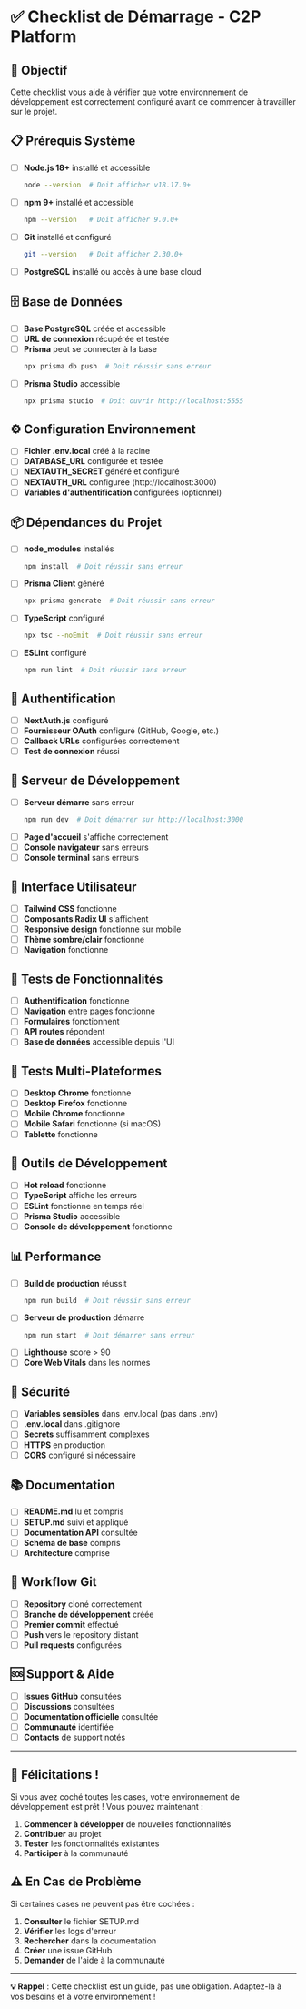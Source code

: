 # ✅ Checklist de Démarrage - C2P Platform

## 🎯 **Objectif**
Cette checklist vous aide à vérifier que votre environnement de développement est correctement configuré avant de commencer à travailler sur le projet.

## 📋 **Prérequis Système**

- [ ] **Node.js 18+** installé et accessible
  ```bash
  node --version  # Doit afficher v18.17.0+
  ```
- [ ] **npm 9+** installé et accessible
  ```bash
  npm --version   # Doit afficher 9.0.0+
  ```
- [ ] **Git** installé et configuré
  ```bash
  git --version   # Doit afficher 2.30.0+
  ```
- [ ] **PostgreSQL** installé ou accès à une base cloud

## 🗄️ **Base de Données**

- [ ] **Base PostgreSQL** créée et accessible
- [ ] **URL de connexion** récupérée et testée
- [ ] **Prisma** peut se connecter à la base
  ```bash
  npx prisma db push  # Doit réussir sans erreur
  ```
- [ ] **Prisma Studio** accessible
  ```bash
  npx prisma studio  # Doit ouvrir http://localhost:5555
  ```

## ⚙️ **Configuration Environnement**

- [ ] **Fichier .env.local** créé à la racine
- [ ] **DATABASE_URL** configurée et testée
- [ ] **NEXTAUTH_SECRET** généré et configuré
- [ ] **NEXTAUTH_URL** configurée (http://localhost:3000)
- [ ] **Variables d'authentification** configurées (optionnel)

## 📦 **Dépendances du Projet**

- [ ] **node_modules** installés
  ```bash
  npm install  # Doit réussir sans erreur
  ```
- [ ] **Prisma Client** généré
  ```bash
  npx prisma generate  # Doit réussir sans erreur
  ```
- [ ] **TypeScript** configuré
  ```bash
  npx tsc --noEmit  # Doit réussir sans erreur
  ```
- [ ] **ESLint** configuré
  ```bash
  npm run lint  # Doit réussir sans erreur
  ```

## 🔐 **Authentification**

- [ ] **NextAuth.js** configuré
- [ ] **Fournisseur OAuth** configuré (GitHub, Google, etc.)
- [ ] **Callback URLs** configurées correctement
- [ ] **Test de connexion** réussi

## 🚀 **Serveur de Développement**

- [ ] **Serveur démarre** sans erreur
  ```bash
  npm run dev  # Doit démarrer sur http://localhost:3000
  ```
- [ ] **Page d'accueil** s'affiche correctement
- [ ] **Console navigateur** sans erreurs
- [ ] **Console terminal** sans erreurs

## 🎨 **Interface Utilisateur**

- [ ] **Tailwind CSS** fonctionne
- [ ] **Composants Radix UI** s'affichent
- [ ] **Responsive design** fonctionne sur mobile
- [ ] **Thème sombre/clair** fonctionne
- [ ] **Navigation** fonctionne

## 🧪 **Tests de Fonctionnalités**

- [ ] **Authentification** fonctionne
- [ ] **Navigation** entre pages fonctionne
- [ ] **Formulaires** fonctionnent
- [ ] **API routes** répondent
- [ ] **Base de données** accessible depuis l'UI

## 📱 **Tests Multi-Plateformes**

- [ ] **Desktop Chrome** fonctionne
- [ ] **Desktop Firefox** fonctionne
- [ ] **Mobile Chrome** fonctionne
- [ ] **Mobile Safari** fonctionne (si macOS)
- [ ] **Tablette** fonctionne

## 🔧 **Outils de Développement**

- [ ] **Hot reload** fonctionne
- [ ] **TypeScript** affiche les erreurs
- [ ] **ESLint** fonctionne en temps réel
- [ ] **Prisma Studio** accessible
- [ ] **Console de développement** fonctionne

## 📊 **Performance**

- [ ] **Build de production** réussit
  ```bash
  npm run build  # Doit réussir sans erreur
  ```
- [ ] **Serveur de production** démarre
  ```bash
  npm run start  # Doit démarrer sans erreur
  ```
- [ ] **Lighthouse** score > 90
- [ ] **Core Web Vitals** dans les normes

## 🚨 **Sécurité**

- [ ] **Variables sensibles** dans .env.local (pas dans .env)
- [ ] **.env.local** dans .gitignore
- [ ] **Secrets** suffisamment complexes
- [ ] **HTTPS** en production
- [ ] **CORS** configuré si nécessaire

## 📚 **Documentation**

- [ ] **README.md** lu et compris
- [ ] **SETUP.md** suivi et appliqué
- [ ] **Documentation API** consultée
- [ ] **Schéma de base** compris
- [ ] **Architecture** comprise

## 🔄 **Workflow Git**

- [ ] **Repository** cloné correctement
- [ ] **Branche de développement** créée
- [ ] **Premier commit** effectué
- [ ] **Push** vers le repository distant
- [ ] **Pull requests** configurées

## 🆘 **Support & Aide**

- [ ] **Issues GitHub** consultées
- [ ] **Discussions** consultées
- [ ] **Documentation officielle** consultée
- [ ] **Communauté** identifiée
- [ ] **Contacts** de support notés

---

## 🎉 **Félicitations !**

Si vous avez coché toutes les cases, votre environnement de développement est prêt ! Vous pouvez maintenant :

1. **Commencer à développer** de nouvelles fonctionnalités
2. **Contribuer** au projet
3. **Tester** les fonctionnalités existantes
4. **Participer** à la communauté

## ⚠️ **En Cas de Problème**

Si certaines cases ne peuvent pas être cochées :

1. **Consulter** le fichier SETUP.md
2. **Vérifier** les logs d'erreur
3. **Rechercher** dans la documentation
4. **Créer** une issue GitHub
5. **Demander** de l'aide à la communauté

---

**💡 Rappel** : Cette checklist est un guide, pas une obligation. Adaptez-la à vos besoins et à votre environnement !
